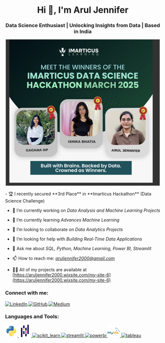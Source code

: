 
<h1 align="center">Hi 👋, I'm Arul Jennifer</h1>

<h3 align="center">Data Science Enthusiast | Unlocking Insights from Data | Based in India</h3>

<p align="center"> 
<img src="images/hackathon_winner_march2025.png" alt="Jennifer-Robin" width="500"/>
</p>
- 🏆 I recently secured **3rd Place** in **Imarticus Hackathon** (Data Science Challenge)

- 🔭 I’m currently working on *Data Analysis and Machine Learning Projects*

- 🌱 I’m currently learning *Advances Machine Learning*

- 👯 I’m looking to collaborate on *Data Analytics Projects*

- 🤝 I’m looking for help with *Building Real-Time Data Applications*

- 💬 Ask me about *SQL, Python, Machine Learning, Power BI, Streamlit*

- 📫 How to reach me: *aruljennifer2000@gmail.com*

- 👨‍💻 All of my projects are available at [https://aruljennifer2000.wixsite.com/my-site-6](https://aruljennifer2000.wixsite.com/my-site-6)

<h3 align="left">Connect with me:</h3>
<p align="left">
<a href="https://www.linkedin.com/in/jenniferjohn04/" target="blank">
<img align="center" src="https://cdn-icons-png.flaticon.com/512/174/174857.png" alt="LinkedIn" height="30" width="30" />
</a>
<a href="https://github.com/Jennifer-Robin" target="blank">
<img align="center" src="https://cdn-icons-png.flaticon.com/512/25/25231.png" alt="GitHub" height="30" width="30" />
</a>
<a href="https://medium.com/@aruljennifer2000" target="blank">
<img align="center" src="https://cdn-icons-png.flaticon.com/512/5968/5968885.png" alt="Medium" height="30" width="30" />
</a>
</p>

<h3 align="left">Languages and Tools:</h3>
<p align="left">
<a href="https://www.python.org" target="_blank" rel="noreferrer">
<img src="https://raw.githubusercontent.com/devicons/devicon/master/icons/python/python-original.svg" alt="python" width="40" height="40"/>
</a>
<a href="https://pandas.pydata.org/" target="_blank" rel="noreferrer">
<img src="https://raw.githubusercontent.com/devicons/devicon/2ae2a900d2f041da66e950e4d48052658d850630/icons/pandas/pandas-original.svg" alt="pandas" width="40" height="40"/>
</a>
<a href="https://scikit-learn.org/" target="_blank" rel="noreferrer">
<img src="https://upload.wikimedia.org/wikipedia/commons/0/05/Scikit_learn_logo_small.svg" alt="scikit_learn" width="40" height="40"/>
</a>
<a href="https://streamlit.io/" target="_blank" rel="noreferrer">
<img src="https://streamlit.io/images/brand/streamlit-logo-primary-colormark-darktext.png" alt="streamlit" width="90" height="40"/>
</a>
<a href="https://powerbi.microsoft.com/" target="_blank" rel="noreferrer">
<img src="https://cdn.worldvectorlogo.com/logos/power-bi.svg" alt="powerbi" width="40" height="40"/>
</a>
<a href="https://www.mysql.com/" target="_blank" rel="noreferrer">
<img src="https://raw.githubusercontent.com/devicons/devicon/master/icons/mysql/mysql-original-wordmark.svg" alt="mysql" width="40" height="40"/>
</a>
<a href="https://www.tableau.com/" target="_blank" rel="noreferrer">
<img src="https://cdn.worldvectorlogo.com/logos/tableau-software.svg" alt="tableau" width="40" height="40"/>
</a>
</p>
